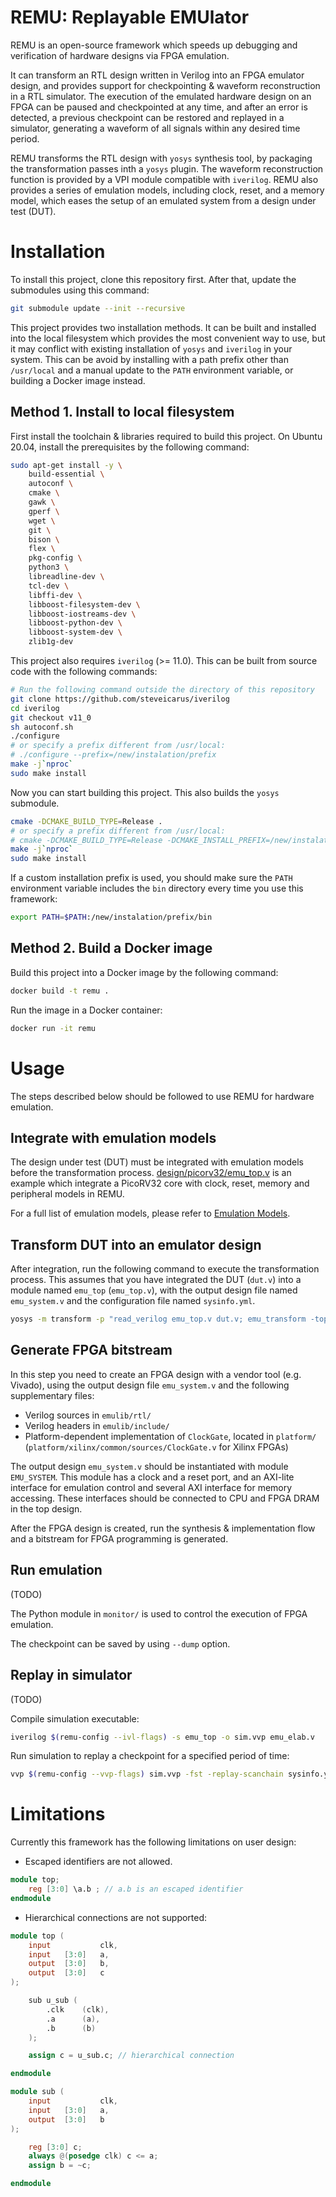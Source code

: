 # REMU: Replayable EMUlator

REMU is an open-source framework which speeds up debugging and verification of hardware designs via FPGA emulation.

It can transform an RTL design written in Verilog into an FPGA emulator design, and provides support for checkpointing & waveform reconstruction in a RTL simulator. The execution of the emulated hardware design on an FPGA can be paused and checkpointed at any time, and after an error is detected, a previous checkpoint can be restored and replayed in a simulator, generating a waveform of all signals within any desired time period.

REMU transforms the RTL design with `yosys` synthesis tool, by packaging the transformation passes inth a `yosys` plugin. The waveform reconstruction function is provided by a VPI module compatible with  `iverilog`. REMU also provides a series of emulation models, including clock, reset, and a memory model, which eases the setup of an emulated system from a design under test (DUT).

# Installation

To install this project, clone this repository first. After that, update the submodules using this command:

```sh
git submodule update --init --recursive
```

This project provides two installation methods. It can be built and installed into the local filesystem which provides the most convenient way to use, but it may conflict with existing installation of `yosys` and `iverilog` in your system. This can be avoid by installing with a path prefix other than `/usr/local` and a manual update to the `PATH` environment variable, or building a Docker image instead.

## Method 1. Install to local filesystem

First install the toolchain & libraries required to build this project. On Ubuntu 20.04, install the prerequisites by the following command:

```sh
sudo apt-get install -y \
    build-essential \
    autoconf \
    cmake \
    gawk \
    gperf \
    wget \
    git \
    bison \
    flex \
    pkg-config \
    python3 \
	libreadline-dev \
    tcl-dev \
    libffi-dev \
    libboost-filesystem-dev \
    libboost-iostreams-dev \
	libboost-python-dev \
    libboost-system-dev \
    zlib1g-dev
```

This project also requires `iverilog` (>= 11.0). This can be built from source code with the following commands:

```sh
# Run the following command outside the directory of this repository
git clone https://github.com/steveicarus/iverilog
cd iverilog
git checkout v11_0
sh autoconf.sh
./configure
# or specify a prefix different from /usr/local:
# ./configure --prefix=/new/instalation/prefix
make -j`nproc`
sudo make install
```

Now you can start building this project. This also builds the `yosys` submodule. 
```sh
cmake -DCMAKE_BUILD_TYPE=Release .
# or specify a prefix different from /usr/local:
# cmake -DCMAKE_BUILD_TYPE=Release -DCMAKE_INSTALL_PREFIX=/new/instalation/prefix .
make -j`nproc`
sudo make install
```

If a custom installation prefix is used, you should make sure the `PATH` environment variable includes the `bin` directory every time you use this framework:

```sh
export PATH=$PATH:/new/instalation/prefix/bin
```

## Method 2. Build a Docker image

Build this project into a Docker image by the following command:

```sh
docker build -t remu .
```

Run the image in a Docker container:

```sh
docker run -it remu
```

# Usage

The steps described below should be followed to use REMU for hardware emulation.

## Integrate with emulation models

The design under test (DUT) must be integrated with emulation models before the transformation process. [design/picorv32/emu_top.v](design/picorv32/emu_top.v) is an example which integrate a PicoRV32 core with clock, reset, memory and peripheral models in REMU.

For a full list of emulation models, please refer to [Emulation Models](models.md).

## Transform DUT into an emulator design

After integration, run the following command to execute the transformation process. This assumes that you have integrated the DUT (`dut.v`) into a module named `emu_top` (`emu_top.v`), with the output design file named `emu_system.v` and the configuration file named `sysinfo.yml`.

```sh
yosys -m transform -p "read_verilog emu_top.v dut.v; emu_transform -top emu_top -elab emu_elab.v -yaml sysinfo.yml; write_verilog emu_system.v"
```

## Generate FPGA bitstream

In this step you need to create an FPGA design with a vendor tool (e.g. Vivado), using the output design file `emu_system.v` and the following supplementary files:

- Verilog sources in `emulib/rtl/`
- Verilog headers in `emulib/include/`
- Platform-dependent implementation of `ClockGate`, located in `platform/` (`platform/xilinx/common/sources/ClockGate.v` for Xilinx FPGAs)

The output design `emu_system.v` should be instantiated with module `EMU_SYSTEM`. This module has a clock and a reset port, and an AXI-lite interface for emulation control and several AXI interface for memory accessing. These interfaces should be connected to CPU and FPGA DRAM in the top design.

After the FPGA design is created, run the synthesis & implementation flow and a bitstream for FPGA programming is generated.

## Run emulation

(TODO)

The Python module in `monitor/` is used to control the execution of FPGA emulation.

The checkpoint can be saved by using `--dump` option.

## Replay in simulator

(TODO)

Compile simulation executable:

```sh
iverilog $(remu-config --ivl-flags) -s emu_top -o sim.vvp emu_elab.v
```

Run simulation to replay a checkpoint for a specified period of time:

```sh
vvp $(remu-config --vvp-flags) sim.vvp -fst -replay-scanchain sysinfo.yml -replay-checkpoint checkpoint +dumpfile=dump.fst +runcycle=1000
```

# Limitations

Currently this framework has the following limitations on user design:

- Escaped identifiers are not allowed.

```verilog
module top;
    reg [3:0] \a.b ; // a.b is an escaped identifier
endmodule
```

- Hierarchical connections are not supported:

```verilog
module top (
    input           clk,
    input   [3:0]   a,
    output  [3:0]   b,
    output  [3:0]   c
);

    sub u_sub (
        .clk    (clk),
        .a      (a),
        .b      (b)
    );

    assign c = u_sub.c; // hierarchical connection

endmodule

module sub (
    input           clk,
    input   [3:0]   a,
    output  [3:0]   b
);

    reg [3:0] c;
    always @(posedge clk) c <= a;
    assign b = ~c;

endmodule
```
